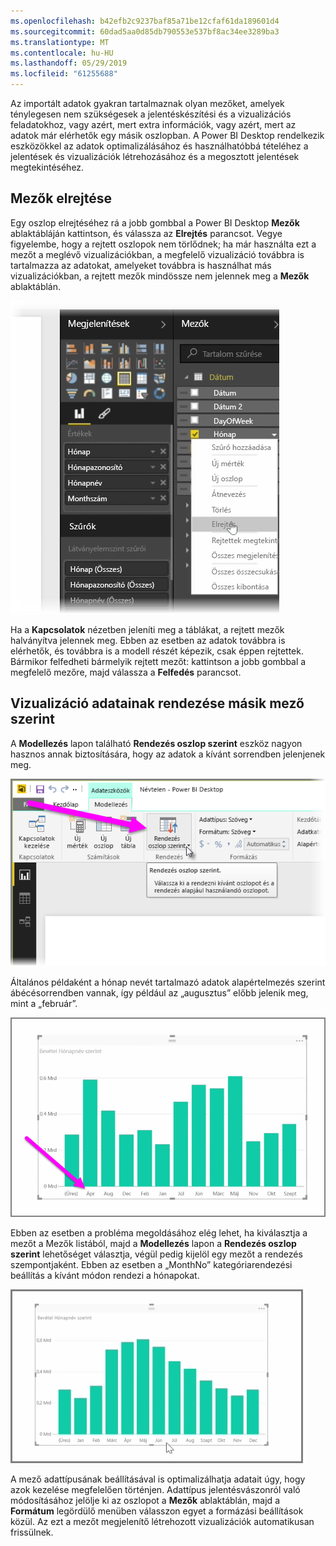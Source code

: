 ```yaml
---
ms.openlocfilehash: b42efb2c9237baf85a71be12cfaf61da189601d4
ms.sourcegitcommit: 60dad5aa0d85db790553e537bf8ac34ee3289ba3
ms.translationtype: MT
ms.contentlocale: hu-HU
ms.lasthandoff: 05/29/2019
ms.locfileid: "61255688"
---
```

Az importált adatok gyakran tartalmaznak olyan mezőket, amelyek ténylegesen nem szükségesek a jelentéskészítési és a vizualizációs feladatokhoz, vagy azért, mert extra információk, vagy azért, mert az adatok már elérhetők egy másik oszlopban. A Power BI Desktop rendelkezik eszközökkel az adatok optimalizálásához és használhatóbbá tételéhez a jelentések és vizualizációk létrehozásához és a megosztott jelentések megtekintéséhez.

## <a name="hiding-fields"></a>Mezők elrejtése
Egy oszlop elrejtéséhez rá a jobb gombbal a Power BI Desktop **Mezők** ablaktábláján kattintson, és válassza az **Elrejtés** parancsot. Vegye figyelembe, hogy a rejtett oszlopok nem törlődnek; ha már használta ezt a mezőt a meglévő vizualizációkban, a megfelelő vizualizáció továbbra is tartalmazza az adatokat, amelyeket továbbra is használhat más vizualizációkban, a rejtett mezők mindössze nem jelennek meg a **Mezők** ablaktáblán.

![](media/2-4-optimize-data-models/2-4_1.png)

Ha a **Kapcsolatok** nézetben jeleníti meg a táblákat, a rejtett mezők halványítva jelennek meg. Ebben az esetben az adatok továbbra is elérhetők, és továbbra is a modell részét képezik, csak éppen rejtettek. Bármikor felfedheti bármelyik rejtett mezőt: kattintson a jobb gombbal a megfelelő mezőre, majd válassza a **Felfedés** parancsot.

## <a name="sorting-visualization-data-by-another-field"></a>Vizualizáció adatainak rendezése másik mező szerint
A **Modellezés** lapon található **Rendezés oszlop szerint** eszköz nagyon hasznos annak biztosítására, hogy az adatok a kívánt sorrendben jelenjenek meg.

![](media/2-4-optimize-data-models/2-4_2.png)

Általános példaként a hónap nevét tartalmazó adatok alapértelmezés szerint ábécésorrendben vannak, így például az „augusztus” előbb jelenik meg, mint a „február”.

![](media/2-4-optimize-data-models/2-4_3.png)

Ebben az esetben a probléma megoldásához elég lehet, ha kiválasztja a mezőt a Mezők listából, majd a **Modellezés** lapon a **Rendezés oszlop szerint** lehetőséget választja, végül pedig kijelöl egy mezőt a rendezés szempontjaként. Ebben az esetben a „MonthNo” kategóriarendezési beállítás a kívánt módon rendezi a hónapokat.

![](media/2-4-optimize-data-models/2-4_4.png)

A mező adattípusának beállításával is optimalizálhatja adatait úgy, hogy azok kezelése megfelelően történjen. Adattípus jelentésvászonról való módosításához jelölje ki az oszlopot a **Mezők** ablaktáblán, majd a **Formátum** legördülő menüben válasszon egyet a formázási beállítások közül. Az ezt a mezőt megjelenítő létrehozott vizualizációk automatikusan frissülnek.

